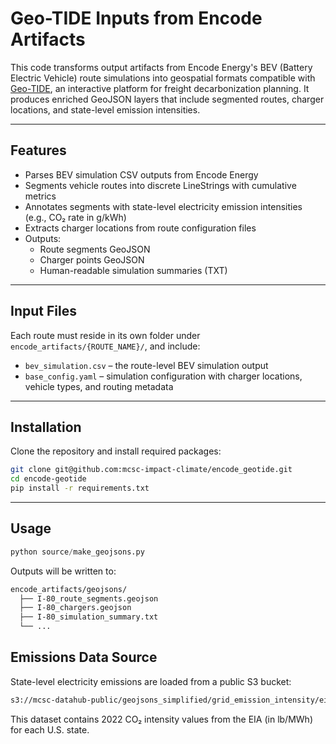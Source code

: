 # Geo-TIDE Inputs from Encode Artifacts

This code transforms output artifacts from Encode Energy's BEV (Battery Electric Vehicle) route simulations into geospatial formats compatible with [Geo-TIDE](https://climate.mit.edu/geo-tide), an interactive platform for freight decarbonization planning. It produces enriched GeoJSON layers that include segmented routes, charger locations, and state-level emission intensities.

---

## Features

- Parses BEV simulation CSV outputs from Encode Energy
- Segments vehicle routes into discrete LineStrings with cumulative metrics
- Annotates segments with state-level electricity emission intensities (e.g., CO₂ rate in g/kWh)
- Extracts charger locations from route configuration files
- Outputs:
  - Route segments GeoJSON
  - Charger points GeoJSON
  - Human-readable simulation summaries (TXT)

---

## Input Files

Each route must reside in its own folder under `encode_artifacts/{ROUTE_NAME}/`, and include:

- `bev_simulation.csv` – the route-level BEV simulation output
- `base_config.yaml` – simulation configuration with charger locations, vehicle types, and routing metadata

---

## Installation

Clone the repository and install required packages:

```bash
git clone git@github.com:mcsc-impact-climate/encode_geotide.git
cd encode-geotide
pip install -r requirements.txt
```

---

## Usage 

```python
python source/make_geojsons.py
```

Outputs will be written to:

```bash
encode_artifacts/geojsons/
  ├── I-80_route_segments.geojson
  ├── I-80_chargers.geojson
  ├── I-80_simulation_summary.txt
  └── ...
```

## Emissions Data Source

State-level electricity emissions are loaded from a public S3 bucket:

```bash
s3://mcsc-datahub-public/geojsons_simplified/grid_emission_intensity/eia2022_state_merged.geojson
```

This dataset contains 2022 CO₂ intensity values from the EIA (in lb/MWh) for each U.S. state.
